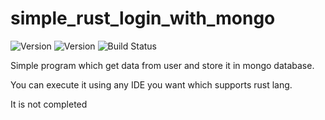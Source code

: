 # simple_rust_login_with_mongo

![Version](https://img.shields.io/badge/work-in_progress-yellow.svg)
![Version](https://img.shields.io/badge/version-0.0.1-blue.svg)
![Build Status](https://img.shields.io/badge/build-failing-red.svg)

Simple program which get data from user and store it in mongo database.

You can execute it using any IDE you want which supports rust lang.

It is not completed
